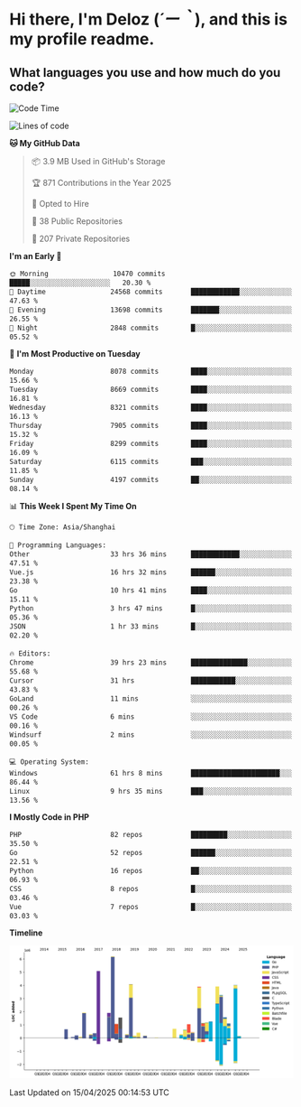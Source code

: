 # **Hi there, I'm Deloz (*´ー｀*), and this is my profile readme.**

## **What languages you use and how much do you code?**

<!--START_SECTION:waka-->
![Code Time](http://img.shields.io/badge/Code%20Time-6%2C144%20hrs%206%20mins-blue)

![Lines of code](https://img.shields.io/badge/From%20Hello%20World%20I%27ve%20Written-48.9%20million%20lines%20of%20code-blue)

**🐱 My GitHub Data** 

> 📦 3.9 MB Used in GitHub's Storage 
 > 
> 🏆 871 Contributions in the Year 2025
 > 
> 💼 Opted to Hire
 > 
> 📜 38 Public Repositories 
 > 
> 🔑 207 Private Repositories 
 > 
**I'm an Early 🐤** 

```text
🌞 Morning                10470 commits       █████░░░░░░░░░░░░░░░░░░░░   20.30 % 
🌆 Daytime                24568 commits       ████████████░░░░░░░░░░░░░   47.63 % 
🌃 Evening                13698 commits       ███████░░░░░░░░░░░░░░░░░░   26.55 % 
🌙 Night                  2848 commits        █░░░░░░░░░░░░░░░░░░░░░░░░   05.52 % 
```
📅 **I'm Most Productive on Tuesday** 

```text
Monday                   8078 commits        ████░░░░░░░░░░░░░░░░░░░░░   15.66 % 
Tuesday                  8669 commits        ████░░░░░░░░░░░░░░░░░░░░░   16.81 % 
Wednesday                8321 commits        ████░░░░░░░░░░░░░░░░░░░░░   16.13 % 
Thursday                 7905 commits        ████░░░░░░░░░░░░░░░░░░░░░   15.32 % 
Friday                   8299 commits        ████░░░░░░░░░░░░░░░░░░░░░   16.09 % 
Saturday                 6115 commits        ███░░░░░░░░░░░░░░░░░░░░░░   11.85 % 
Sunday                   4197 commits        ██░░░░░░░░░░░░░░░░░░░░░░░   08.14 % 
```


📊 **This Week I Spent My Time On** 

```text
🕑︎ Time Zone: Asia/Shanghai

💬 Programming Languages: 
Other                    33 hrs 36 mins      ████████████░░░░░░░░░░░░░   47.51 % 
Vue.js                   16 hrs 32 mins      ██████░░░░░░░░░░░░░░░░░░░   23.38 % 
Go                       10 hrs 41 mins      ████░░░░░░░░░░░░░░░░░░░░░   15.11 % 
Python                   3 hrs 47 mins       █░░░░░░░░░░░░░░░░░░░░░░░░   05.36 % 
JSON                     1 hr 33 mins        █░░░░░░░░░░░░░░░░░░░░░░░░   02.20 % 

🔥 Editors: 
Chrome                   39 hrs 23 mins      ██████████████░░░░░░░░░░░   55.68 % 
Cursor                   31 hrs              ███████████░░░░░░░░░░░░░░   43.83 % 
GoLand                   11 mins             ░░░░░░░░░░░░░░░░░░░░░░░░░   00.26 % 
VS Code                  6 mins              ░░░░░░░░░░░░░░░░░░░░░░░░░   00.16 % 
Windsurf                 2 mins              ░░░░░░░░░░░░░░░░░░░░░░░░░   00.05 % 

💻 Operating System: 
Windows                  61 hrs 8 mins       ██████████████████████░░░   86.44 % 
Linux                    9 hrs 35 mins       ███░░░░░░░░░░░░░░░░░░░░░░   13.56 % 
```

**I Mostly Code in PHP** 

```text
PHP                      82 repos            █████████░░░░░░░░░░░░░░░░   35.50 % 
Go                       52 repos            ██████░░░░░░░░░░░░░░░░░░░   22.51 % 
Python                   16 repos            ██░░░░░░░░░░░░░░░░░░░░░░░   06.93 % 
CSS                      8 repos             █░░░░░░░░░░░░░░░░░░░░░░░░   03.46 % 
Vue                      7 repos             █░░░░░░░░░░░░░░░░░░░░░░░░   03.03 % 
```



**Timeline**

![Lines of Code chart](https://raw.githubusercontent.com/deloz/deloz/main/assets/bar_graph.png)


 Last Updated on 15/04/2025 00:14:53 UTC
<!--END_SECTION:waka-->
